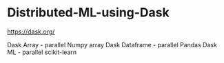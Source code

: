 # Distributed-ML-using-Dask

https://dask.org/

Dask Array - parallel Numpy array
Dask Dataframe - parallel Pandas
Dask ML - parallel scikit-learn
